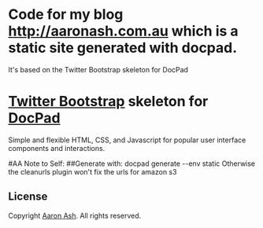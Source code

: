 # Code for my blog http://aaronash.com.au which is a static site generated with docpad.
It's based on the Twitter Bootstrap skeleton for DocPad

# [Twitter Bootstrap](http://twitter.github.com/bootstrap/) skeleton for [DocPad](https://github.com/bevry/docpad)
Simple and flexible HTML, CSS, and Javascript for popular user interface components and interactions.

#AA Note to Self: 
##Generate with: docpad generate --env static
Otherwise the cleanurls plugin won't fix the urls for amazon s3


## License

Copyright [Aaron Ash](http://aaronash.com.au). All rights reserved.
